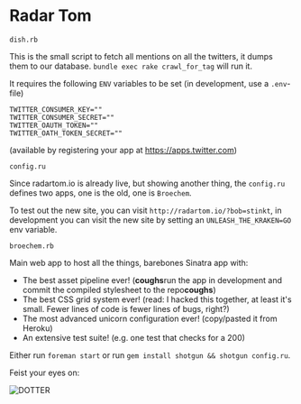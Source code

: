 # Radar Tom

`dish.rb`

This is the small script to fetch all mentions on all the twitters, it dumps them to our database. `bundle exec rake crawl_for_tag` will run it.

It requires the following `ENV` variables to be set (in development, use a `.env`-file)

```
TWITTER_CONSUMER_KEY=""
TWITTER_CONSUMER_SECRET=""
TWITTER_OAUTH_TOKEN=""
TWITTER_OATH_TOKEN_SECRET=""
```

(available by registering your app at https://apps.twitter.com)

`config.ru`

Since radartom.io is already live, but showing another thing, the `config.ru` defines two apps, one is the old, one is `Broechem`.

To test out the new site, you can visit `http://radartom.io/?bob=stinkt`, in development you can visit the new site by setting an `UNLEASH_THE_KRAKEN=GO` env variable.

`broechem.rb`

Main web app to host all the things, barebones Sinatra app with:

- The best asset pipeline ever! (**coughs**run the app in development and
  commit the compiled stylesheet to the repo**coughs**)
- The best CSS grid system ever! (read: I hacked this together, at least it's
  small. Fewer lines of code is fewer lines of bugs, right?)
- The most advanced unicorn configuration ever! (copy/pasted it from
  Heroku)
- An extensive test suite! (e.g. one test that checks for a 200)

Either run `foreman start` or run `gem install shotgun && shotgun config.ru`.

Feist your eyes on:

![DOTTER](https://pile.pjaspers.com/Screen-Shot-2015-09-07-at-23.14.21-0gZF6jpKXV.png)
